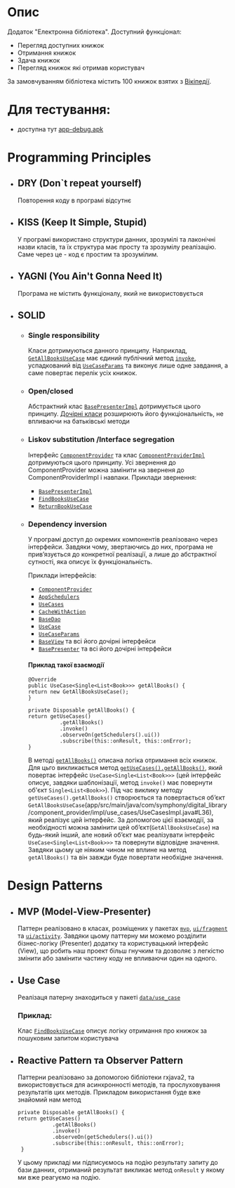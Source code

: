 # Опис
Додаток "Електронна бібліотека".
Доступний функціонал:
- Перегляд доступних книжок
- Отримання книжок
- Здача книжок
- Перегляд книжок які отримав користувач

За замовчуванням бібліотека містить 100 книжок взятих з [Вікіпедії](https://uk.wikipedia.org/wiki/100_книг_століття_за_версією_«Ле-Монд»).

# Для тестування:
- доступна тут [app-debug.apk](https://drive.google.com/file/d/1bJ2Mek9fM86TgpK28FrSYChKpxh_rFNc/view?usp=sharing)

# Programming Principles
- ## DRY (Don`t repeat yourself)
  Повторення коду в програмі відсутнє
- ## KISS (Keep It Simple, Stupid)
  У програмі використано структури данних, зрозумілі та лаконічні назви класів, та їх структура має просту та зрозумілу реалізацію. Саме через це - код є простим та зрозумілим.
- ## YAGNI (You Ain't Gonna Need It)
  Програма не містить функціоналу, який не використовується
- ## SOLID
    - ### Single responsibility
      Класи дотримуються данного принципу. Наприклад, [`GetAllBooksUseCase`](app/src/main/java/com/symphony/digital_library/data/use_case/impl/GetAllBooksUseCase.java) має єдиний публічний метод [`invoke`](app/src/main/java/com/symphony/digital_library/data/use_case/impl/GetAllBooksUseCase.java#L16), успадкований від  [`UseCaseParams`](app/src/main/java/com/symphony/digital_library/data/use_case/UseCaseParams.java) та виконує лише одне завдання, а саме повертає перелік усіх книжок.
    - ### Open/closed
      Абстрактний клас [`BasePresenterImpl`](app/src/main/java/com/symphony/digital_library/mvp/base/BasePresenterImpl.java) дотримується цього принципу. [Дочірні класи](app/src/main/java/com/symphony/digital_library/mvp) розширюють його функціональність, не впливаючи на батьківські методи
    - ### Liskov substitution /Interface segregation
      Інтерфейс [`ComponentProvider`](app/src/main/java/com/symphony/digital_library/component_provider/ComponentProvider.java) та клас [`ComponentProviderImpl`](app/src/main/java/com/symphony/digital_library/component_provider/impl/ComponentProviderImpl.java) дотримуються цього принципу. Усі звернення до ComponentProvider можна замінити на зверненя до ComponentProviderImpl і навпаки. 
      Приклади звернення:
        - [`BasePresenterImpl`](app/src/main/java/com/symphony/digital_library/mvp/base/BasePresenterImpl.java#L44-L56)
        - [`FindBooksUseCase`](app/src/main/java/com/symphony/digital_library/data/use_case/impl/FindBooksUseCase.java#L18)
        - [`ReturnBookUseCase`](app/src/main/java/com/symphony/digital_library/data/use_case/impl/ReturnBookUseCase.java#L14)
    - ### Dependency inversion
      У програмі доступ до окремих компонентів реалізовано через інтерфейси. Завдяки чому, звертаючись до них, програма не прив’язується до конкретної реалізації, а лише до абстрактної сутності, яка описує їх функціональність.

      Приклади інтерфейсів:
        - [`ComponentProvider`](app/src/main/java/com/symphony/digital_library/component_provider/ComponentProvider.java)
        - [`AppSchedulers`](app/src/main/java/com/symphony/digital_library/component_provider/components/AppSchedulers.java)
        - [`UseCases`](app/src/main/java/com/symphony/digital_library/component_provider/components/UseCases.java)
        - [`CacheWithAction`](app/src/main/java/com/symphony/digital_library/component_provider/components/CacheWithAction.java)
        - [`BaseDao`](app/src/main/java/com/symphony/digital_library/data/database/dao/BaseDao.java)
        - [`UseCase`](app/src/main/java/com/symphony/digital_library/data/use_case/UseCase.java)
        - [`UseCaseParams`](app/src/main/java/com/symphony/digital_library/data/use_case/UseCaseParams.java)
        - [`BaseView`](app/src/main/java/com/symphony/digital_library/mvp/base/BaseMvp.java#L9) та всі його дочірні інтерфейси
        - [`BasePresenter`](app/src/main/java/com/symphony/digital_library/mvp/base/BaseMvp.java#L13) та всі його дочірні інтерфейси

      #### Приклад такої взаємодії
      ```
      @Override
      public UseCase<Single<List<Book>>> getAllBooks() {
      return new GetAllBooksUseCase();
      }
      ```
      ```
      private Disposable getAllBooks() {
      return getUseCases()
                .getAllBooks()
                .invoke()
                .observeOn(getSchedulers().ui())
                .subscribe(this::onResult, this::onError);
      }
      ```

      В методі [`getAllBooks()`](app/src/main/java/com/symphony/digital_library/mvp/splash/SplashPresenter.java#L20) описана логіка отримання всіх книжок.
      Для цьго викликається метод [`getUseCases().getAllBooks()`](app/src/main/java/com/symphony/digital_library/component_provider/impl/use_cases/UseCasesImpl.java#L35),
      який повертає інтерфейс `UseCase<Single<List<Book>>>`
      (цей інтерфейс описує, завдяки шаблонізації, метод `invoke()` має повернути об'єкт `Single<List<Book>>`).
      Під час виклику методу `getUseCases().getAllBooks()` створюється та повертається об’єкт `GetAllBooksUseCase`(app/src/main/java/com/symphony/digital_library/component_provider/impl/use_cases/UseCasesImpl.java#L36),
      який реалізує цей інтерфейс. За допомогою цієї взаємодії, за необхідності можна замінити цей об’єкт(`GetAllBooksUseCase`) на будь-який інший, 
      але новий об’єкт має реалізувати інтерфейс `UseCase<Single<List<Book>>>` та повернути відповідне значення.
      Завдяки цьому це ніяким чином не вплине на метод `getAllBooks()` та він завжди буде повертати необхідне значення.


# Design Patterns
- ## MVP (Model-View-Presenter)
  Паттерн реалізовано в класах, розміщених у пакетах [`mvp`](app/src/main/java/com/symphony/digital_library/mvp), [`ui/fragment`](app/src/main/java/com/symphony/digital_library/ui/fragment) та [`ui/activity`](app/src/main/java/com/symphony/digital_library/ui/activity).
  Завдяки цьому паттерну ми можемо розділити бізнес-логіку (Presenter) додатку та користувацький інтерфейс (View), що робить наш проект більш гнучким та дозволяє з легкістю змінити або замінити частину коду не впливаючи один на одного.

- ## Use Case
  Реалізаця патерну знаходиться у пакеті [`data/use_case`](app/src/main/java/com/symphony/digital_library/data/use_case)
  ### Приклад:
  Клас [`FindBooksUseCase`](app/src/main/java/com/symphony/digital_library/data/use_case/impl/FindBooksUseCase.java)
  описує логіку отримання про книжок за пошуковим запитом користувача 

- ## Reactive Pattern та Observer Pattern
  Паттерни реалізовано за допомогою бібліотеки rxjava2, та використовується для асинхронності методів, та прослуховування результатів цих методів.
  Прикладом використання буде вже знайомий нам метод
     ```
    private Disposable getAllBooks() {
    return getUseCases()
                .getAllBooks()
                .invoke()
                .observeOn(getSchedulers().ui())
                .subscribe(this::onResult, this::onError);
      }
    ```
  У цьому прикладі ми підписуємось на подію результату запиту до бази данних, отриманий результат викликає метод `onResult` у якому ми вже реагуємо на подію. 
